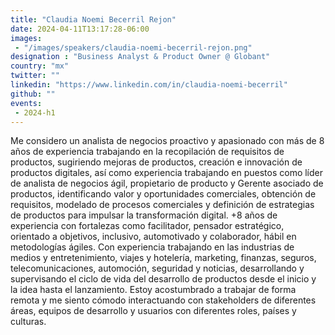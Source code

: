 ```yaml
---
title: "Claudia Noemi Becerril Rejon"
date: 2024-04-11T13:17:28-06:00
images: 
 - "/images/speakers/claudia-noemi-becerril-rejon.png"
designation : "Business Analyst & Product Owner @ Globant"
country: "mx"
twitter: ""
linkedin: "https://www.linkedin.com/in/claudia-noemi-becerril"
github: ""
events: 
 - 2024-h1
---
```


Me considero un analista de negocios proactivo y apasionado con más de 8 años de experiencia trabajando en la recopilación de requisitos de productos, sugiriendo mejoras de productos, creación e innovación de productos digitales, así como experiencia trabajando en puestos como líder de analista de negocios ágil, propietario de producto y Gerente asociado de productos, identificando valor y oportunidades comerciales, obtención de requisitos, modelado de procesos comerciales y definición de estrategias de productos para impulsar la transformación digital. +8 años de experiencia con fortalezas como facilitador, pensador estratégico, orientado a objetivos, inclusivo, automotivado y colaborador, hábil en metodologías ágiles. Con experiencia trabajando en las industrias de medios y entretenimiento, viajes y hotelería, marketing, finanzas, seguros, telecomunicaciones, automoción, seguridad y noticias, desarrollando y supervisando el ciclo de vida del desarrollo de productos desde el inicio y la idea hasta el lanzamiento. Estoy acostumbrado a trabajar de forma remota y me siento cómodo interactuando con stakeholders de diferentes áreas, equipos de desarrollo y usuarios con diferentes roles, países y culturas.
